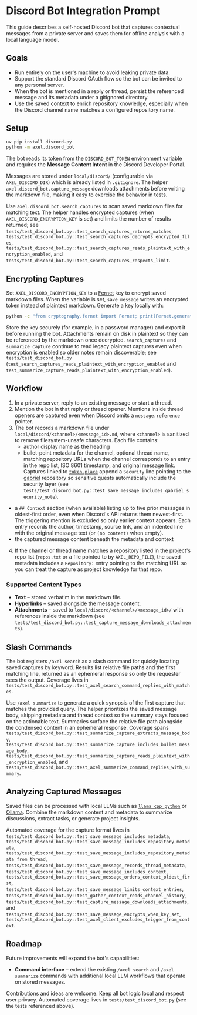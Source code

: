 # Discord Bot Integration Prompt

This guide describes a self-hosted Discord bot that captures contextual messages from a
private server and saves them for offline analysis with a local language model.

## Goals

- Run entirely on the user's machine to avoid leaking private data.
- Support the standard Discord OAuth flow so the bot can be invited to any personal server.
- When the bot is mentioned in a reply or thread, persist the referenced message and its
  metadata under a gitignored directory.
- Use the saved context to enrich repository knowledge, especially when the Discord channel
  name matches a configured repository name.

## Setup

```bash
uv pip install discord.py
python -m axel.discord_bot
```

The bot reads its token from the `DISCORD_BOT_TOKEN` environment variable and requires the
**Message Content Intent** in the Discord Developer Portal.

Messages are stored under `local/discord/` (configurable via `AXEL_DISCORD_DIR`) which is
already listed in `.gitignore`. The helper `axel.discord_bot.capture_message` downloads
attachments before writing the markdown file, making it easy to exercise the behavior in
tests.

Use `axel.discord_bot.search_captures` to scan saved markdown files for matching text. The helper
handles encrypted captures (when `AXEL_DISCORD_ENCRYPTION_KEY` is set) and limits the number of
results returned; see
`tests/test_discord_bot.py::test_search_captures_returns_matches`,
`tests/test_discord_bot.py::test_search_captures_decrypts_encrypted_files`,
`tests/test_discord_bot.py::test_search_captures_reads_plaintext_with_encryption_enabled`,
and `tests/test_discord_bot.py::test_search_captures_respects_limit`.

## Encrypting Captures

Set `AXEL_DISCORD_ENCRYPTION_KEY` to a
[Fernet](https://cryptography.io/en/latest/fernet/) key to encrypt saved markdown files.
When the variable is set, `save_message` writes an encrypted token instead of plaintext
markdown. Generate a key locally with:

```bash
python -c "from cryptography.fernet import Fernet; print(Fernet.generate_key().decode())"
```

Store the key securely (for example, in a password manager) and export it before running
the bot. Attachments remain on disk in plaintext so they can be referenced by the markdown
once decrypted. `search_captures` and `summarize_capture` continue to read legacy plaintext
captures even when encryption is enabled so older notes remain discoverable; see
`tests/test_discord_bot.py` (`test_search_captures_reads_plaintext_with_encryption_enabled`
and `test_summarize_capture_reads_plaintext_with_encryption_enabled`).

## Workflow

1. In a private server, reply to an existing message or start a thread.
2. Mention the bot in that reply or thread opener. Mentions inside thread openers are
   captured even when Discord omits a ``message.reference`` pointer.
3. The bot records a markdown file under
   `local/discord/<channel>/<message_id>.md`, where `<channel>` is sanitized to remove
   filesystem-unsafe characters. Each file contains:
   - author display name as the heading
   - bullet-point metadata for the channel, optional thread name, matching repository
     URLs when the channel corresponds to an entry in the repo list, ISO 8601 timestamp,
     and original message link. Captures linked to
     [`token.place`](https://github.com/futuroptimist/token.place) append a
     ``Security`` line pointing to the [gabriel](https://github.com/futuroptimist/gabriel)
     repository so sensitive quests automatically include the security layer (see
     `tests/test_discord_bot.py::test_save_message_includes_gabriel_security_note`).
  - a `## Context` section (when available) listing up to five prior messages in
    oldest-first order, even when Discord's API returns them newest-first. The
    triggering mention is excluded so only earlier context appears. Each entry records
    the author, timestamp, source link, and an indented line with the original message text
    (or `(no content)` when empty).
   - the captured message content beneath the metadata and context
4. If the channel or thread name matches a repository listed in the project's repo
   list (`repos.txt` or a file pointed to by `AXEL_REPO_FILE`), the saved metadata
   includes a `Repository:` entry pointing to the matching URL so you can treat the
   capture as project knowledge for that repo.

### Supported Content Types

- **Text** – stored verbatim in the markdown file.
- **Hyperlinks** – saved alongside the message content.
- **Attachments** – saved to `local/discord/<channel>/<message_id>/` with references inside the
  markdown (see `tests/test_discord_bot.py::test_capture_message_downloads_attachments`).

## Slash Commands

The bot registers `/axel search` as a slash command for quickly locating saved captures by
keyword. Results list relative file paths and the first matching line, returned as an
ephemeral response so only the requester sees the output. Coverage lives in
`tests/test_discord_bot.py::test_axel_search_command_replies_with_matches`.

Use `/axel summarize` to generate a quick synopsis of the first capture that matches the
provided query. The helper prioritizes the saved message body, skipping metadata and
thread context so the summary stays focused on the actionable text. Summaries surface the
relative file path alongside the condensed content in an ephemeral response. Coverage
spans `tests/test_discord_bot.py::test_summarize_capture_extracts_message_body`,
`tests/test_discord_bot.py::test_summarize_capture_includes_bullet_message_body`,
`tests/test_discord_bot.py::test_summarize_capture_reads_plaintext_with_encryption_enabled`,
and `tests/test_discord_bot.py::test_axel_summarize_command_replies_with_summary`.

## Analyzing Captured Messages

Saved files can be processed with local LLMs such as
[`llama_cpp_python`](https://pypi.org/project/llama-cpp-python/) or
[Ollama](https://github.com/ollama/ollama). Combine the markdown content and metadata to
summarize discussions, extract tasks, or generate project insights.

Automated coverage for the capture format lives in
`tests/test_discord_bot.py::test_save_message_includes_metadata`,
`tests/test_discord_bot.py::test_save_message_includes_repository_metadata`,
`tests/test_discord_bot.py::test_save_message_includes_repository_metadata_from_thread`,
`tests/test_discord_bot.py::test_save_message_records_thread_metadata`,
`tests/test_discord_bot.py::test_save_message_includes_context`,
`tests/test_discord_bot.py::test_save_message_orders_context_oldest_first`,
`tests/test_discord_bot.py::test_save_message_limits_context_entries`,
`tests/test_discord_bot.py::test_gather_context_reads_channel_history`,
`tests/test_discord_bot.py::test_capture_message_downloads_attachments`, and
`tests/test_discord_bot.py::test_save_message_encrypts_when_key_set`,
`tests/test_discord_bot.py::test_axel_client_excludes_trigger_from_context`.

## Roadmap

Future improvements will expand the bot's capabilities:

- **Command interface** – extend the existing `/axel search` and `/axel summarize`
  commands with additional local LLM workflows that operate on stored messages.

Contributions and ideas are welcome. Keep all bot logic local and respect user privacy.
Automated coverage lives in `tests/test_discord_bot.py` (see the tests referenced above).
